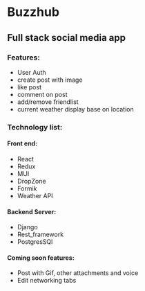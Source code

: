 # Buzzhub

## Full stack social media app

### Features:

- User Auth
- create post with image
- like post
- comment on post
- add/remove friendlist
- current weather display base on location

### Technology list:

#### Front end:

- React
- Redux
- MUI
- DropZone
- Formik
- Weather API

#### Backend Server:

- Django
- Rest_framework
- PostgresSQl

#### Coming soon features:

- Post with Gif, other attachments and voice
- Edit networking tabs
